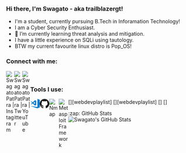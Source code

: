 ### Hi there, I'm Swagato - aka trailblazergt!

- I'm a student, currently pursuing B.Tech in Inforamation Technology! 
- I am a Cyber Security Enthusiast.
- 🌱 I’m currently learning threat analysis and mitigation.
- I have a little experience on SQLi using tautology.
- BTW my current favourite linux distro is Pop_OS! 
### Connect with me:
[<img align="left" alt="Swagato Patra | Instagram" width="22px" src="https://cdn.jsdelivr.net/npm/simple-icons@v3/icons/instagram.svg" />][instagram]
[<img align="left" alt="Swagato Patra | Twitter" width="22px" src="https://cdn.jsdelivr.net/npm/simple-icons@v3/icons/twitter.svg" />][twitter]
[<img align="left" alt="Swagato Patra | YouTube" width="22px" src="https://cdn.jsdelivr.net/npm/simple-icons@v3/icons/youtube.svg" />][youtube]
</br>

### Tools I use:
 [<img align="left" alt="Visual Studio Code" width="26px" src="https://raw.githubusercontent.com/github/explore/80688e429a7d4ef2fca1e82350fe8e3517d3494d/topics/visual-studio-code/visual-studio-code.png" />][webdevplaylist]
 [<img align="left" alt="GitHub" width="26px" src="https://raw.githubusercontent.com/github/explore/78df643247d429f6cc873026c0622819ad797942/topics/github/github.png" />][webdevplaylist]
 [<img align="left" alt="Nmap" width="26px" src="https://www.google.com/url?sa=i&url=https%3A%2F%2Fwww.liquidweb.com%2Fkb%2Fusing-nmap-pro-tips-and-tricks%2F&psig=AOvVaw0-OBVUo9G8ebAZDaTsygAy&ust=1607405778017000&source=images&cd=vfe&ved=0CAIQjRxqFwoTCIieuaeTu-0CFQAAAAAdAAAAABAD" />]
 [<img align="left" alt="Metasploit Framework" width="26px" src="https://www.google.com/url?sa=i&url=https%3A%2F%2Fwww.subpng.com%2Fpng-8mqy7u%2F&psig=AOvVaw30zXqlnUZmRDqmPrJ-Q9fN&ust=1607405843496000&source=images&cd=vfe&ved=0CAIQjRxqFwoTCJCZwcWTu-0CFQAAAAAdAAAAABAP" />]




  <summary>:zap: GitHub Stats</summary>

  <img align="left" alt="Swagato's GitHub Stats" src="https://github-readme-stats.codestackr.vercel.app/api?username=trailblazergt&show_icons=true&hide_border=true" />


[instagram]: https://instagram.com/__trailblazer___
[youtube]: https://www.youtube.com/channel/UCxB_HzVX769cfG8WT0wYcGQ?view_as=subscriber
[twitter]: https://twitter.com/Trailblazer_GT

